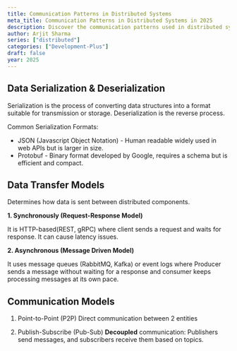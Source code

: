 ```yaml
---
title: Communication Patterns in Distributed Systems
meta_title: Communication Patterns in Distributed Systems in 2025
description: Discover the communication patterns used in distributed systems. Learn how synchronous and asynchronous communication plays a role in system design in 2025.
author: Arjit Sharma
series: ["distributed"]
categories: ["Development-Plus"]
draft: false
year: 2025
---
```


## Data Serialization & Deserialization

Serialization is the process of converting data structures into a format suitable for transmission or storage. Deserialization is the reverse process.

Common Serialization Formats:

- JSON (Javascript Object Notation) - Human readable widely used in web APIs but is larger in size.
- Protobuf - Binary format developed by Google, requires a schema but is efficient and compact.

## Data Transfer Models

Determines how data is sent between distributed components.

**1. Synchronously (Request-Response Model)** 

It is HTTP-based(REST, gRPC) where client sends a request and waits for response. It can cause latency issues.

**2. Asynchronous (Message Driven Model)**

It uses message queues (RabbitMQ, Kafka) or event logs where Producer sends a message without waiting for a response and consumer keeps processing messages at its own pace.

## Communication Models

1. Point-to-Point (P2P)
Direct communication between 2 entities

2. Publish-Subscribe (Pub-Sub)
**Decoupled** communication: Publishers send messages, and subscribers receive them based on topics.